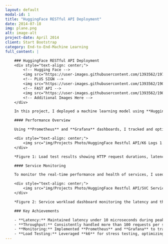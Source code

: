 ```yaml
---
layout: default
modal-id: 1
title: "HuggingFace RESTful API Deployment"
date: 2014-07-18
img: plane.png
alt: image-alt
project-date: April 2014
client: Start Bootstrap
category: End-to-End-Machine Learning
full_content: |

    ### HuggingFace RESTful API Deployment
    <div style="text-align: center;">
        <!-- Hugging Face -->
        <img src="https://user-images.githubusercontent.com/1393562/197941700-78283534-4e68-4429-bf94-dce7ab43a941.svg" width="7%" alt="Hugging Face">
        <!-- PLUS SIGN -->
        <img src="https://user-images.githubusercontent.com/1393562/190876627-da2d09cb-5ca0-4480-8eb8-830bdc0ddf64.svg" width="7%" alt="Plus Sign">
        <!-- FAST API -->
        <img src="https://user-images.githubusercontent.com/1393562/190876570-16dff98d-ccea-4a57-86ef-a161539074d6.svg" width="7%" alt="Fast API">
        <!-- Additional Images Here -->
    </div>

    In this project, I deployed a machine learning model using **Hugging Face transformers** on **Microsoft Azure Kubernetes Service (AKS)**. The model was made accessible via RESTful APIs, and I implemented **Prometheus** and **Grafana** for real-time monitoring of key performance metrics, such as request throughput and latency. The integration of **FastAPI** enabled rapid unit testing to ensure the robustness of the API endpoints.

    #### Performance Overview

    Using **Prometheus** and **Grafana** dashboards, I tracked and optimized resource usage while maintaining high performance under stress testing. The results of the testing revealed a system latency of under 10 microseconds and a throughput exceeding 100 requests per second.

    <div style="text-align: center;">
        <img src="img/Projects Photo/HuggingFace Restful API/K6 Logs 1.png" alt="K6 Load Test Results" style="max-width: 100%; height: auto;">
    </div>

    *Figure 1: Load test results showing HTTP request durations, latency, and throughput under heavy load.*

    #### Service Monitoring

    To monitor the real-time performance and health of services, I used **Grafana dashboards** integrated with **Prometheus**. This allowed for detailed monitoring of incoming requests, latency, and throughput. Below is a key dashboard showing service performance:

    <div style="text-align: center;">
        <img src="img/Projects Photo/HuggingFace Restful API/SVC Service Workload 1.png" alt="Service Workload Dashboard" style="max-width: 100%; height: auto;">
    </div>

    *Figure 2: Service workload dashboard monitoring the latency and throughput for requests across various service workloads.*

    ### Key Achievements

    - **Latency:** Maintained latency under 10 microseconds during peak load times.
    - **Throughput:** Consistently handled more than 100 requests per second.
    - **Monitoring:** Implemented **Prometheus** and **Grafana** to track resource usage and service health.
    - **Load Testing:** Leveraged **k6** for stress testing, optimizing the API for high-performance environments.
---
```

